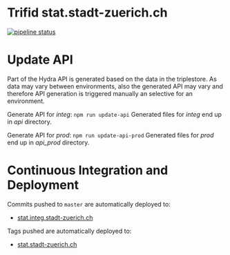 # Trifid stat.stadt-zuerich.ch

[![pipeline status](https://gitlab.zazuko.com/docker/stat.stadt-zuerich.ch/badges/master/pipeline.svg)](https://gitlab.zazuko.com/docker/stat.stadt-zuerich.ch/commits/master)

# Update API

Part of the Hydra API is generated based on the data in the triplestore. As data may vary between environments, also
the generated API may vary and therefore API generation is triggered manually an selective for an environment. 

Generate API for *integ*: `npm run update-api`
Generated files for *integ* end up in *api* directory.

Generate API for *prod*: `npm run update-api-prod`
Generated files for *prod* end up in *api_prod* directory.

# Continuous Integration and Deployment

Commits pushed to `master` are automatically deployed to:

- [stat.integ.stadt-zuerich.ch](http://stat.integ.stadt-zuerich.ch/)

Tags pushed are automatically deployed to:

- [stat.stadt-zuerich.ch](http://stat.stadt-zuerich.ch)
